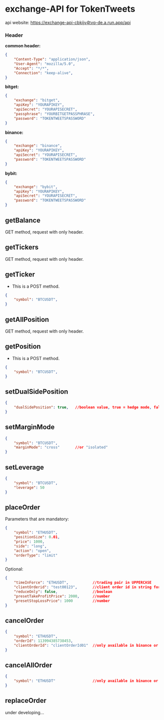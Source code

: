 # exchange-API for TokenTweets
api website: https://exchange-api-cbkijv4tvq-de.a.run.app/api
### Header
**common header:**
```json
{
    "Content-Type": "application/json",
    "User-Agent": "mozilla/5.0",
    "Accept": "*/*",
    "Connection": "keep-alive",
}
```
**bitget:**
```json
{
    "exchange": "bitget",
    "apiKey": "YOURAPIKEY",
    "apiSecret": "YOURAPISECRET",
    "passphrase": "YOURBITGETPASSPHRASE",
    "password": "TOKENTWEETSPASSWORD"
}
```
**binance:**
```json
{
    "exchange": "binance",
    "apiKey": "YOURAPIKEY",
    "apiSecret": "YOURAPISECRET",
    "password": "TOKENTWEETSPASSWORD"
}
```
**bybit:**
```json
{
    "exchange": "bybit",
    "apiKey": "YOURAPIKEY",
    "apiSecret": "YOURAPISECRET",
    "password": "TOKENTWEETSPASSWORD"
}
```

## getBalance

GET method, request with only header.

## getTickers

GET method, request with only header.

## getTicker

* This is a POST method.
```json
{
    "symbol": "BTCUSDT",
}
```

## getAllPosition

GET method, request with only header.

## getPosition

* This is a POST method.
```json
{
    "symbol": "BTCUSDT",
}
```

## setDualSidePosition
```json
{
    "dualSidePosition": true,   //boolean value, true = hedge mode, false = one-way mode.
}
```

## setMarginMode
```json
{
    "symbol": "BTCUSDT",
    "marginMode": "cross"       //or "isolated"
}
```

## setLeverage
```json
{
    "symbol": "BTCUSDT",
    "leverage": 50
}
```

## placeOrder
Parameters that are mandatory:
```json
{
    "symbol": "ETHUSDT",
    "positionSize": 0.01,
    "price": 1000,
    "side": "long",
    "action": "open",
    "orderType": "limit"
}
```
Optional:
```json
{
    "timeInForce": "ETHUSDT",           //trading pair in UPPERCASE
    "clientOrderid": "test00123",       //client order id in string format
    "reduceOnly": false,                //boolean
    "presetTakeProfitPrice": 2000,      //number
    "presetStopLossPrice": 1000         //number
}
```

## cancelOrder
```json
{
    "symbol": "ETHUSDT",
    "orderId": 113994385738453,
    "clientOrderId": "clientOrderId01"  //only available in binance or bybit
}
```

## cancelAllOrder
```json
{
    "symbol": "ETHUSDT"                 //only available in binance or bybit
}
```

## replaceOrder

under developing...